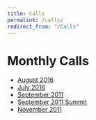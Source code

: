 ```yaml
---
title: Calls
permalink: /calls/
redirect_from: "/Calls"
---
```


Monthly Calls
=============
-   [August 2016](/calls/2016-08)
-   [July 2016](/calls/2016-07)
-   [September 2011](/calls/2011-09)
-   [September 2011 Summit](/calls/2011-09-Summit)
-   [November 2011](/calls/2011-11)
